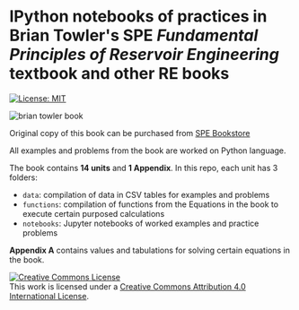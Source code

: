 # IPython notebooks of practices in Brian Towler's SPE *Fundamental Principles of Reservoir Engineering* textbook and other RE books

[![License: MIT](https://img.shields.io/badge/License-MIT-yellow.svg)](https://opensource.org/licenses/MIT)

![brian towler book](https://user-images.githubusercontent.com/51282928/74505368-89a88e80-4f29-11ea-80a6-e563b6237729.jpg)

Original copy of this book can be purchased from [SPE Bookstore](https://store.spe.org/Fundamental-Principles-of-Reservoir-Engineering-P27.aspx)

All examples and problems from the book are worked on Python language.

The book contains **14 units** and **1 Appendix**. In this repo, each unit has 3 folders: 

* `data`: compilation of data in CSV tables for examples and problems
* `functions`: compilation of functions from the Equations in the book to execute certain purposed calculations
* `notebooks`: Jupyter notebooks of worked examples and practice problems

**Appendix A** contains values and tabulations for solving certain equations in the book. 

<a rel="license" href="http://creativecommons.org/licenses/by/4.0/"><img alt="Creative Commons License" style="border-width:0" src="https://licensebuttons.net/l/by-nc-sa/3.0/88x31.png" /></a><br />This work is licensed under a <a rel="license" href="http://creativecommons.org/licenses/by/4.0/">Creative Commons Attribution 4.0 International License</a>.
